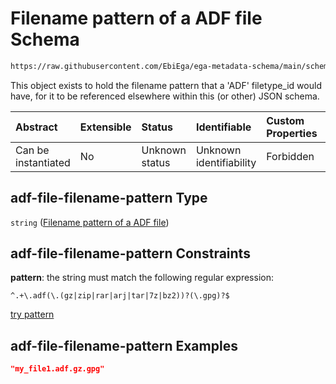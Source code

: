 # Filename pattern of a ADF file Schema

```txt
https://raw.githubusercontent.com/EbiEga/ega-metadata-schema/main/schemas/EGA.common-definitions.json#/definitions/adf-file-filename-pattern
```

This object exists to hold the filename pattern that a 'ADF' filetype\_id would have, for it to be referenced elsewhere within this (or other) JSON schema.

| Abstract            | Extensible | Status         | Identifiable            | Custom Properties | Additional Properties | Access Restrictions | Defined In                                                                                           |
| :------------------ | :--------- | :------------- | :---------------------- | :---------------- | :-------------------- | :------------------ | :--------------------------------------------------------------------------------------------------- |
| Can be instantiated | No         | Unknown status | Unknown identifiability | Forbidden         | Allowed               | none                | [EGA.common-definitions.json\*](../../../schemas/EGA.common-definitions.json "open original schema") |

## adf-file-filename-pattern Type

`string` ([Filename pattern of a ADF file](ega-12-definitions-filename-pattern-of-a-adf-file.md))

## adf-file-filename-pattern Constraints

**pattern**: the string must match the following regular expression:&#x20;

```regexp
^.+\.adf(\.(gz|zip|rar|arj|tar|7z|bz2))?(\.gpg)?$
```

[try pattern](https://regexr.com/?expression=%5E.%2B%5C.adf\(%5C.\(gz%7Czip%7Crar%7Carj%7Ctar%7C7z%7Cbz2\)\)%3F\(%5C.gpg\)%3F%24 "try regular expression with regexr.com")

## adf-file-filename-pattern Examples

```json
"my_file1.adf.gz.gpg"
```
